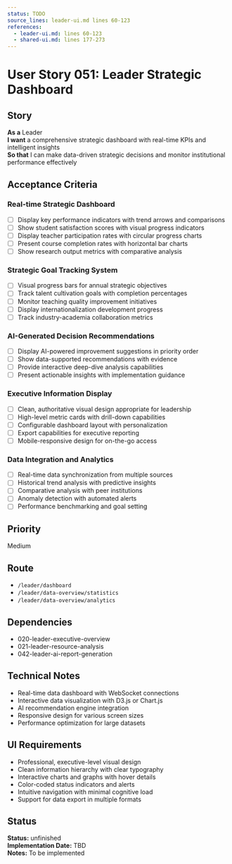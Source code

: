 ```yaml
---
status: TODO
source_lines: leader-ui.md lines 60-123
references:
  - leader-ui.md: lines 60-123
  - shared-ui.md: lines 177-273
---
```


# User Story 051: Leader Strategic Dashboard

## Story
**As a** Leader  
**I want** a comprehensive strategic dashboard with real-time KPIs and intelligent insights  
**So that** I can make data-driven strategic decisions and monitor institutional performance effectively

## Acceptance Criteria

### Real-time Strategic Dashboard
- [ ] Display key performance indicators with trend arrows and comparisons
- [ ] Show student satisfaction scores with visual progress indicators
- [ ] Display teacher participation rates with circular progress charts
- [ ] Present course completion rates with horizontal bar charts
- [ ] Show research output metrics with comparative analysis

### Strategic Goal Tracking System
- [ ] Visual progress bars for annual strategic objectives
- [ ] Track talent cultivation goals with completion percentages
- [ ] Monitor teaching quality improvement initiatives
- [ ] Display internationalization development progress
- [ ] Track industry-academia collaboration metrics

### AI-Generated Decision Recommendations
- [ ] Display AI-powered improvement suggestions in priority order
- [ ] Show data-supported recommendations with evidence
- [ ] Provide interactive deep-dive analysis capabilities
- [ ] Present actionable insights with implementation guidance

### Executive Information Display
- [ ] Clean, authoritative visual design appropriate for leadership
- [ ] High-level metric cards with drill-down capabilities
- [ ] Configurable dashboard layout with personalization
- [ ] Export capabilities for executive reporting
- [ ] Mobile-responsive design for on-the-go access

### Data Integration and Analytics
- [ ] Real-time data synchronization from multiple sources
- [ ] Historical trend analysis with predictive insights
- [ ] Comparative analysis with peer institutions
- [ ] Anomaly detection with automated alerts
- [ ] Performance benchmarking and goal setting

## Priority
Medium

## Route
- `/leader/dashboard`
- `/leader/data-overview/statistics`
- `/leader/data-overview/analytics`

## Dependencies
- 020-leader-executive-overview
- 021-leader-resource-analysis
- 042-leader-ai-report-generation

## Technical Notes
- Real-time data dashboard with WebSocket connections
- Interactive data visualization with D3.js or Chart.js
- AI recommendation engine integration
- Responsive design for various screen sizes
- Performance optimization for large datasets

## UI Requirements
- Professional, executive-level visual design
- Clean information hierarchy with clear typography
- Interactive charts and graphs with hover details
- Color-coded status indicators and alerts
- Intuitive navigation with minimal cognitive load
- Support for data export in multiple formats
## Status
**Status:** unfinished  
**Implementation Date:** TBD  
**Notes:** To be implemented
